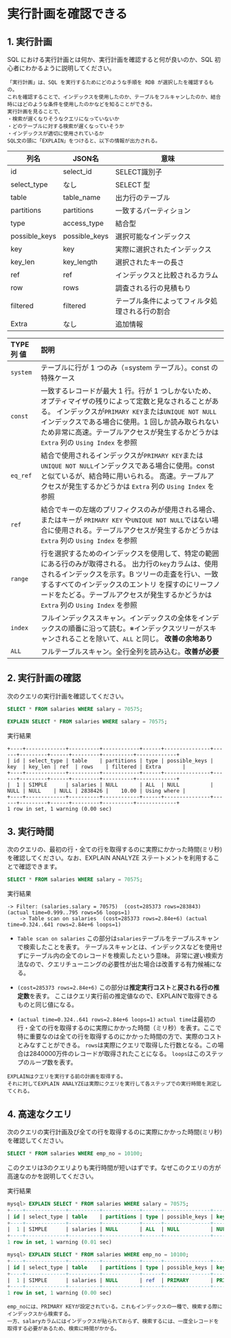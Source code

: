 # 実行計画を確認できる

## 1. 実行計画

SQL における実行計画とは何か、実行計画を確認すると何が良いのか、SQL 初心者にわかるように説明してください。

```
「実行計画」は、SQL を実行するためにどのような手順を RDB が選択したを確認するもの。
これを確認することで、インデックスを使用したのか、テーブルをフルキャンしたのか、結合時にはどのような条件を使用したのかなどを知ることができる。
実行計画を見ることで、
・検索が遅くなりそうなクエリになっていないか
・どのテーブルに対する検索が遅くなっていそうか
・インデックスが適切に使用されているか
SQL文の頭に「EXPLAIN」をつけると、以下の情報が出力される。

```

| 列名          | JSON名        | 意味                                           |
| ------------- | ------------- | ---------------------------------------------- |
| id            | select_id     | SELECT識別子                                   |
| select_type   | なし          | SELECT 型                                      |
| table         | table_name    | 出力行のテーブル                               |
| partitions    | partitions    | 一致するパーティション                         |
| type          | access_type   | 結合型                                         |
| possible_keys | possible_keys | 選択可能なインデックス                         |
| key           | key           | 実際に選択されたインデックス                   |
| key_len       | key_length    | 選択されたキーの長さ                           |
| ref           | ref           | インデックスと比較されるカラム                 |
| row           | rows          | 調査される行の見積もり                         |
| filtered      | filtered      | テーブル条件によってフィルタ処理される行の割合 |
| Extra         | なし          | 追加情報                                       |


| TYPE 列 値 | 説明                                                                                                                                                                                                                                                                                                      |
| :--------- | :-------------------------------------------------------------------------------------------------------------------------------------------------------------------------------------------------------------------------------------------------------------------------------------------------------- |
| `system`   | テーブルに行が 1 つのみ（=system テーブル）。const の特殊ケース                                                                                                                                                                                                                                           |
| `const`    | 一致するレコードが最大 1 行。行が 1 つしかないため、オプティマイザの残りによって定数と見なされることがある。 インデックスが`PRIMARY KEY`または`UNIQUE NOT NULL`インデックスである場合に使用。1 回しか読み取られないため非常に高速。テーブルアクセスが発生するかどうかは `Extra` 列の `Using Index` を参照 |
| `eq_ref`   | 結合で使用されるインデックスが`PRIMARY KEY`または`UNIQUE NOT NULL`インデックスである場合に使用。const と似ているが、結合時に用いられる。 高速。テーブルアクセスが発生するかどうかは `Extra` 列の `Using Index` を参照                                                                                     |
| `ref`      | 結合でキーの左端のプリフィクスのみが使用される場合、またはキーが `PRIMARY KEY` や`UNIQUE NOT NULL`ではない場合に使用される。テーブルアクセスが発生するかどうかは `Extra` 列の `Using Index` を参照                                                                                                        |
| `range`    | 行を選択するためのインデックスを使用して、特定の範囲にある行のみが取得される。 出力行の`key`カラムは、使用されるインデックスを示す。B ツリーの走査を行い、一致するすべてのインデックスのエントリ を探すのにリーフノードをたどる。テーブルアクセスが発生するかどうかは `Extra` 列の `Using Index` を参照   |
| `index`    | フルインデックススキャン。インデックスの全体をインデックスの順番に沿って読む。※インデックスツリーがスキャンされることを除いて、`ALL` と同じ。 **改善の余地あり**                                                                                                                                          |
| `ALL`      | フルテーブルスキャン。全行全列を読み込む。**改善が必要**                                                                                                                                                                                                                                                  |


## 2. 実行計画の確認

次のクエリの実行計画を確認してください。

```sql
SELECT * FROM salaries WHERE salary = 70575;
```

```sql
EXPLAIN SELECT * FROM salaries WHERE salary = 70575;
```

実行結果
```
+----+-------------+----------+------------+------+---------------+------+---------+------+---------+----------+-------------+  
| id | select_type | table    | partitions | type | possible_keys | key  | key_len | ref  | rows    | filtered | Extra       |  
+----+-------------+----------+------------+------+---------------+------+---------+------+---------+----------+-------------+  
|  1 | SIMPLE      | salaries | NULL       | ALL  | NULL          | NULL | NULL    | NULL | 2838426 |    10.00 | Using where |  
+----+-------------+----------+------------+------+---------------+------+---------+------+---------+----------+-------------+  
1 row in set, 1 warning (0.00 sec)  
```

## 3. 実行時間

次のクエリの、最初の行・全ての行を取得するのに実際にかかった時間(ミリ秒)を確認してください。なお、EXPLAIN ANALYZE ステートメントを利用することで確認できます。

```sql
SELECT * FROM salaries WHERE salary = 70575;
```
実行結果
```
-> Filter: (salaries.salary = 70575)  (cost=285373 rows=283843) (actual time=0.999..795 rows=56 loops=1)  
    -> Table scan on salaries  (cost=285373 rows=2.84e+6) (actual time=0.324..641 rows=2.84e+6 loops=1)
```

- `Table scan on salaries`
この部分は`salaries`テーブルをテーブルスキャンで検索したことを表す。
テーブルスキャンとは、インデックスなどを使用せずにテーブル内の全てのレコードを検索したという意味。
非常に遅い検索方法なので、クエリチューニングの必要性が出た場合は改善する有力候補になる。

- `(cost=285373 rows=2.84e+6)`
この部分は**推定実行コスト**と**戻される行の推定数**を表す。
ここはクエリ実行前の推定値なので、EXPLAINで取得できるものと同じ値になる。

- `(actual time=0.324..641 rows=2.84e+6 loops=1)`
`actual time`は最初の行・全ての行を取得するのに実際にかかった時間（ミリ秒）を表す。ここで特に重要なのは全ての行を取得するのにかかった時間の方で、実際のコストとみなすことができる。
`rows`は実際にクエリで取得した行数となる。この場合は2840000万件のレコードが取得されたことになる。
`loops`はこのステップのループ数を表す。

```
EXPLAINはクエリを実行する前の計画を取得する。
それに対してEXPLAIN ANALYZEは実際にクエリを実行して各ステップでの実行時間を測定してくれる。
```

## 4. 高速なクエリ

次のクエリの実行計画及び全ての行を取得するのに実際にかかった時間(ミリ秒)を確認してください。

```sql
SELECT * FROM salaries WHERE emp_no = 10100;
```

このクエリは3のクエリよりも実行時間が短いはずです。なぜこのクエリの方が高速なのかを説明してください。

実行結果
```sql
mysql> EXPLAIN SELECT * FROM salaries WHERE salary = 70575;                                                                  
+----+-------------+----------+------------+------+---------------+------+---------+------+---------+----------+-------------+
| id | select_type | table    | partitions | type | possible_keys | key  | key_len | ref  | rows    | filtered | Extra       |
+----+-------------+----------+------------+------+---------------+------+---------+------+---------+----------+-------------+
|  1 | SIMPLE      | salaries | NULL       | ALL  | NULL          | NULL | NULL    | NULL | 2838426 |    10.00 | Using where |
+----+-------------+----------+------------+------+---------------+------+---------+------+---------+----------+-------------+
1 row in set, 1 warning (0.01 sec)

mysql> EXPLAIN SELECT * FROM salaries WHERE emp_no = 10100;
+----+-------------+----------+------------+------+---------------+---------+---------+-------+------+----------+-------+
| id | select_type | table    | partitions | type | possible_keys | key     | key_len | ref   | rows | filtered | Extra |
+----+-------------+----------+------------+------+---------------+---------+---------+-------+------+----------+-------+
|  1 | SIMPLE      | salaries | NULL       | ref  | PRIMARY       | PRIMARY | 4       | const |   15 |   100.00 | NULL  |
+----+-------------+----------+------------+------+---------------+---------+---------+-------+------+----------+-------+
1 row in set, 1 warning (0.00 sec)
```

```
emp_noには、PRIMARY KEYが設定されている。これもインデックスの一種で、検索する際にインデックスから検索する。  
一方、salaryカラムにはインデックスが貼られておらず、検索するには、一度全レコードを取得する必要があるため、検索に時間がかかる。
```
